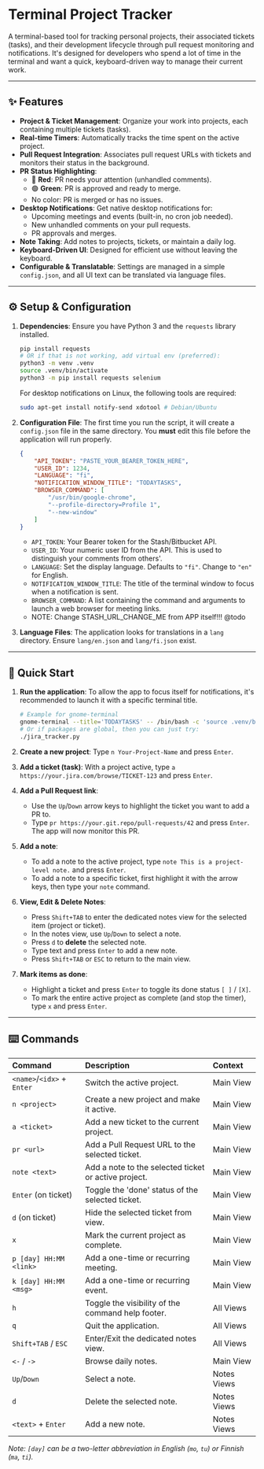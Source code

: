 # Terminal Project Tracker

A terminal-based tool for tracking personal projects, their associated tickets (tasks), and their development lifecycle through pull request monitoring and notifications. It's designed for developers who spend a lot of time in the terminal and want a quick, keyboard-driven way to manage their current work.

---

## ✨ Features

* **Project & Ticket Management**: Organize your work into projects, each containing multiple tickets (tasks).
* **Real-time Timers**: Automatically tracks the time spent on the active project.
* **Pull Request Integration**: Associates pull request URLs with tickets and monitors their status in the background.
* **PR Status Highlighting**:
    * 🔴 **Red**: PR needs your attention (unhandled comments).
    * 🟢 **Green**: PR is approved and ready to merge.
    * No color: PR is merged or has no issues.
* **Desktop Notifications**: Get native desktop notifications for:
    * Upcoming meetings and events (built-in, no cron job needed).
    * New unhandled comments on your pull requests.
    * PR approvals and merges.
* **Note Taking**: Add notes to projects, tickets, or maintain a daily log.
* **Keyboard-Driven UI**: Designed for efficient use without leaving the keyboard.
* **Configurable & Translatable**: Settings are managed in a simple `config.json`, and all UI text can be translated via language files.

---

## ⚙️ Setup & Configuration

1.  **Dependencies**: Ensure you have Python 3 and the `requests` library installed.
    ```bash
    pip install requests
    # OR if that is not working, add virtual env (preferred):
    python3 -m venv .venv
    source .venv/bin/activate
    python3 -m pip install requests selenium 
    ```
    For desktop notifications on Linux, the following tools are required:
    ```bash
    sudo apt-get install notify-send xdotool # Debian/Ubuntu
    ```

2.  **Configuration File**: The first time you run the script, it will create a `config.json` file in the same directory. You **must** edit this file before the application will run properly.

    ```json
    {
        "API_TOKEN": "PASTE_YOUR_BEARER_TOKEN_HERE",
        "USER_ID": 1234,
        "LANGUAGE": "fi",
        "NOTIFICATION_WINDOW_TITLE": "TODAYTASKS",
        "BROWSER_COMMAND": [
            "/usr/bin/google-chrome",
            "--profile-directory=Profile 1",
            "--new-window"
        ]
    }
    ```
    * `API_TOKEN`: Your Bearer token for the Stash/Bitbucket API.
    * `USER_ID`: Your numeric user ID from the API. This is used to distinguish your comments from others'.
    * `LANGUAGE`: Set the display language. Defaults to `"fi"`. Change to `"en"` for English.
    * `NOTIFICATION_WINDOW_TITLE`: The title of the terminal window to focus when a notification is sent.
    * `BROWSER_COMMAND`: A list containing the command and arguments to launch a web browser for meeting links.
    * NOTE: Change STASH_URL_CHANGE_ME from APP itself!!! @todo

3.  **Language Files**: The application looks for translations in a `lang` directory. Ensure `lang/en.json` and `lang/fi.json` exist.

---

## 🚀 Quick Start

1.  **Run the application**:
    To allow the app to focus itself for notifications, it's recommended to launch it with a specific terminal title.
    ```bash
    # Example for gnome-terminal
    gnome-terminal --title='TODAYTASKS' -- /bin/bash -c 'source .venv/bin/activate && python3 jira_tracker.py'
    # Or if packages are global, then you can just try:
    ./jira_tracker.py
    ```

2.  **Create a new project**:
    Type `n Your-Project-Name` and press `Enter`.

3.  **Add a ticket (task)**:
    With a project active, type `a https://your.jira.com/browse/TICKET-123` and press `Enter`.

4.  **Add a Pull Request link**:
    * Use the `Up`/`Down` arrow keys to highlight the ticket you want to add a PR to.
    * Type `pr https://your.git.repo/pull-requests/42` and press `Enter`. The app will now monitor this PR.

5.  **Add a note**:
    * To add a note to the active project, type `note This is a project-level note.` and press `Enter`.
    * To add a note to a specific ticket, first highlight it with the arrow keys, then type your `note` command.

6.  **View, Edit & Delete Notes**:
    * Press `Shift+TAB` to enter the dedicated notes view for the selected item (project or ticket).
    * In the notes view, use `Up`/`Down` to select a note.
    * Press `d` to **delete** the selected note.
    * Type text and press `Enter` to add a new note.
    * Press `Shift+TAB` or `ESC` to return to the main view.

7.  **Mark items as done**:
    * Highlight a ticket and press `Enter` to toggle its done status `[ ]` / `[X]`.
    * To mark the entire active project as complete (and stop the timer), type `x` and press `Enter`.

---

## ⌨️ Commands

| Command | Description | Context |
| :--- | :--- | :--- |
| `<name>`/`<idx>` + `Enter`| Switch the active project. | Main View |
| `n <project>` | Create a new project and make it active. | Main View |
| `a <ticket>` | Add a new ticket to the current project. | Main View |
| `pr <url>` | Add a Pull Request URL to the selected ticket. | Main View |
| `note <text>` | Add a note to the selected ticket or active project. | Main View |
| `Enter` (on ticket) | Toggle the 'done' status of the selected ticket. | Main View |
| `d` (on ticket) | Hide the selected ticket from view. | Main View |
| `x` | Mark the current project as complete. | Main View |
| `p [day] HH:MM <link>` | Add a one-time or recurring meeting. | Main View |
| `k [day] HH:MM <msg>` | Add a one-time or recurring event. | Main View |
| `h` | Toggle the visibility of the command help footer. | All Views |
| `q` | Quit the application. | All Views |
| `Shift+TAB` / `ESC` | Enter/Exit the dedicated notes view. | All Views |
| `<-` / `->` | Browse daily notes. | Main View |
| `Up`/`Down` | Select a note. | Notes Views |
| `d` | Delete the selected note. | Notes Views |
| `<text>` + `Enter` | Add a new note. | Notes Views |

*Note: `[day]` can be a two-letter abbreviation in English (`mo`, `tu`) or Finnish (`ma`, `ti`).*